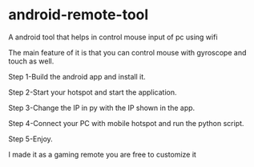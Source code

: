 # android-remote-tool
A android tool that helps in control mouse input of pc using wifi

The main feature of it is that you can control mouse with gyroscope and touch as well.

Step 1-Build the android app and install it.

Step 2-Start your hotspot and start the application.

Step 3-Change the IP in py with the IP shown in the app.

Step 4-Connect your PC with mobile hotspot and run the python script.

Step 5-Enjoy.

I made it as a gaming remote you are free to customize it
